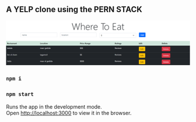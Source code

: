 ## A YELP clone using the PERN STACK

!["/"](HomePage.png?raw=true "HomePage")







### `npm i` 
### `npm start`

Runs the app in the development mode.\
Open [http://localhost:3000](http://localhost:3000) to view it in the browser.